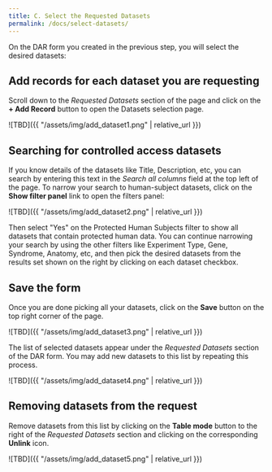 ```yaml
---
title: C. Select the Requested Datasets
permalink: /docs/select-datasets/
---
```


On the DAR form you created in the previous step, you will select the desired datasets:

## Add records for each dataset you are requesting

Scroll down to the *Requested Datasets* section of the page and click on the **+ Add Record** button to open the Datasets selection page.

![TBD]({{ "/assets/img/add_dataset1.png" | relative_url }})

## Searching for controlled access datasets

If you know details of the datasets like Title, Description, etc, you can search by entering this text in the *Search all columns* field at the top left of the page. To narrow your search to human-subject datasets, click on the **Show filter panel** link to open the filters panel:

![TBD]({{ "/assets/img/add_dataset2.png" | relative_url }})

Then select "Yes" on the Protected Human Subjects filter to show all datasets that contain protected human data. You can continue narrowing your search by using the other filters like Experiment Type, Gene, Syndrome, Anatomy, etc, and then pick the desired datasets from the results set shown on the right by clicking on each dataset checkbox.

## Save the form

Once you are done picking all your datasets, click on the **Save** button on the top right corner of the page.

![TBD]({{ "/assets/img/add_dataset3.png" | relative_url }})

The list of selected datasets appear under the *Requested Datasets* section of the DAR form. You may add new datasets to this list by repeating this process.

![TBD]({{ "/assets/img/add_dataset4.png" | relative_url }})

## Removing datasets from the request

Remove datasets from this list by clicking on the **Table mode** button to the right of the *Requested Datasets* section and clicking on the corresponding **Unlink** icon.

![TBD]({{ "/assets/img/add_dataset5.png" | relative_url }})
